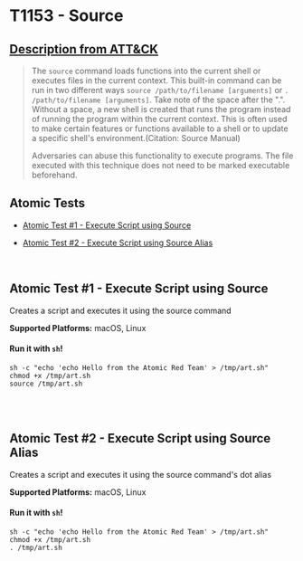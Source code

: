 # T1153 - Source
## [Description from ATT&CK](https://attack.mitre.org/wiki/Technique/T1153)
<blockquote>The <code>source</code> command loads functions into the current shell or executes files in the current context. This built-in command can be run in two different ways <code>source /path/to/filename [arguments]</code> or <code>. /path/to/filename [arguments]</code>. Take note of the space after the ".". Without a space, a new shell is created that runs the program instead of running the program within the current context. This is often used to make certain features or functions available to a shell or to update a specific shell's environment.(Citation: Source Manual)

Adversaries can abuse this functionality to execute programs. The file executed with this technique does not need to be marked executable beforehand.</blockquote>

## Atomic Tests

- [Atomic Test #1 - Execute Script using Source](#atomic-test-1---execute-script-using-source)

- [Atomic Test #2 - Execute Script using Source Alias](#atomic-test-2---execute-script-using-source-alias)


<br/>

## Atomic Test #1 - Execute Script using Source
Creates a script and executes it using the source command

**Supported Platforms:** macOS, Linux



#### Run it with `sh`! 
```
sh -c "echo 'echo Hello from the Atomic Red Team' > /tmp/art.sh"
chmod +x /tmp/art.sh
source /tmp/art.sh
```



<br/>
<br/>

## Atomic Test #2 - Execute Script using Source Alias
Creates a script and executes it using the source command's dot alias

**Supported Platforms:** macOS, Linux



#### Run it with `sh`! 
```
sh -c "echo 'echo Hello from the Atomic Red Team' > /tmp/art.sh"
chmod +x /tmp/art.sh
. /tmp/art.sh
```



<br/>
